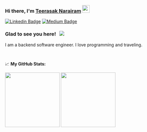 ### Hi there, I'm <a href="https://gkassym.netlify.app" target="_blank">Teerasak Narairam</a> <img src="https://media.giphy.com/media/hvRJCLFzcasrR4ia7z/giphy.gif" width="25px">

[![Linkedin Badge](https://img.shields.io/badge/-LinkedIn-0e76a8?style=flat-square&logo=Linkedin&logoColor=white)](https://www.linkedin.com/in/teerasaknrt/)
[![Medium Badge](https://img.shields.io/badge/medium-%2312100E.svg?&style=for-square&logo=medium&logoColor=white)](https://medium.com/@teerasak.nr)

### Glad to see you here! &nbsp; ![](https://visitor-badge.glitch.me/badge?page_id=teerasaknrt.teerasaknrt)

I am a backend software engineer. I love programming and traveling.

</br>

📈 **My GitHub Stats:**

<p>
  <img height="180em" src="https://github-readme-stats.vercel.app/api?username=teerasaknrt&show_icons=true&hide_border=true&&count_private=true&include_all_commits=true" />
  <img height="180em" src="https://github-readme-stats.vercel.app/api/top-langs/?username=teerasaknrt&exclude_repo=KNN-Image-Classification&show_icons=true&hide_border=true&layout=compact&langs_count=8"/>
</p>
